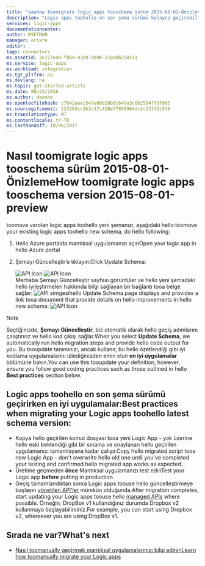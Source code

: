 ```yaml
---
title: "aaaHow toomigrate logic apps tooschema sürüm 2015-08-01-Önizleme | Microsoft Docs"
description: "Logic apps toohello en son şema sürümü kolayca geçirebilirsiniz. Şu adımları izlemeniz yeterlidir."
services: logic-apps
documentationcenter: 
author: MSFTMAN
manager: erikre
editor: 
tags: connectors
ms.assetid: 3e177e49-fd69-43e9-9b9b-218abb250c31
ms.service: logic-apps
ms.workload: integration
ms.tgt_pltfrm: na
ms.devlang: na
ms.topic: get-started-article
ms.date: 08/23/2016
ms.author: deonhe
ms.openlocfilehash: c7b42aaec547eddd28b0c649a3c0625047f9f805
ms.sourcegitcommit: 523283cc1b3c37c428e77850964dc1c33742c5f0
ms.translationtype: MT
ms.contentlocale: tr-TR
ms.lasthandoff: 10/06/2017
---
```

# <a name="how-toomigrate-logic-apps-tooschema-version-2015-08-01-preview"></a><span data-ttu-id="923e4-104">Nasıl toomigrate logic apps tooschema sürüm 2015-08-01-Önizleme</span><span class="sxs-lookup"><span data-stu-id="923e4-104">How toomigrate logic apps tooschema version 2015-08-01-preview</span></span>
<span data-ttu-id="923e4-105">toomove varolan logic apps toohello yeni şemanızı, aşağıdaki hello:</span><span class="sxs-lookup"><span data-stu-id="923e4-105">toomove your existing logic apps toohello new schema, do hello following:</span></span>  

1. <span data-ttu-id="923e4-106">Hello Azure portalda mantıksal uygulamanızı açın</span><span class="sxs-lookup"><span data-stu-id="923e4-106">Open your logic app in hello Azure portal</span></span>  
2. <span data-ttu-id="923e4-107">Şemayı Güncelleştir’e tıklayın:</span><span class="sxs-lookup"><span data-stu-id="923e4-107">Click Update Schema:</span></span>
   
   <span data-ttu-id="923e4-108">![API Icon][step1] </span><span class="sxs-lookup"><span data-stu-id="923e4-108">![API Icon][step1] </span></span>  
   <span data-ttu-id="923e4-109">Merhaba Şemayı Güncelleştir sayfası görüntüler ve hello yeni şemadaki hello iyileştirmeleri hakkında bilgi sağlayan bir bağlantı tooa belge sağlar: ![API simgesi][step2]</span><span class="sxs-lookup"><span data-stu-id="923e4-109">hello Update Schema page displays and provides a link tooa document that provide details on hello improvements in hello new schema: ![API Icon][step2]</span></span>

> [!NOTE]
> <span data-ttu-id="923e4-110">Seçtiğinizde, **Şemayı Güncelleştir**, biz otomatik olarak hello geçiş adımlarını çalıştırırız ve hello kod çıkışı sağlar.</span><span class="sxs-lookup"><span data-stu-id="923e4-110">When you select **Update Schema**, we automatically run hello migration steps and provide hello code output for you.</span></span> <span data-ttu-id="923e4-111">Bu tooupdate tanımınızı, ancak kullanır, bu hello özetlendiği gibi iyi kodlama uygulamalarını izlediğinizden emin olun **en iyi uygulamalar** bölümüne bakın.</span><span class="sxs-lookup"><span data-stu-id="923e4-111">You can use this tooupdate your definition, however, ensure you follow good coding practices such as those outlined in hello **Best practices** section below.</span></span>
> 
> 

## <a name="best-practices-when-migrating-your-logic-apps-toohello-latest-schema-version"></a><span data-ttu-id="923e4-112">Logic apps toohello en son şema sürümü geçirirken en iyi uygulamalar:</span><span class="sxs-lookup"><span data-stu-id="923e4-112">Best practices when migrating your Logic apps toohello latest schema version:</span></span>
* <span data-ttu-id="923e4-113">Kopya hello geçirilen komut dosyası tooa yeni Logic App - yok üzerine hello eski beklendiği gibi bir sınama ve onaylanan hello geçirilen uygulamanızı tamamlayana kadar çalışır.</span><span class="sxs-lookup"><span data-stu-id="923e4-113">Copy hello migrated script tooa new Logic App - don't overwrite hello old one until you've completed your testing and confirmed hello migrated app works as expected.</span></span>
* <span data-ttu-id="923e4-114">Üretime geçmeden **önce** Mantıksal uygulamanızı test edin</span><span class="sxs-lookup"><span data-stu-id="923e4-114">Test your Logic app **before** putting in production</span></span>
* <span data-ttu-id="923e4-115">Geçiş tamamlandıktan sonra Logic apps toouse hello güncelleştirmeye başlayın [yönetilen API'ler](apis-list.md) mümkün olduğunda.</span><span class="sxs-lookup"><span data-stu-id="923e4-115">After migration completes, start updating your Logic apps toouse hello [managed APIs](apis-list.md) where possible.</span></span> <span data-ttu-id="923e4-116">Örneğin, DropBox v1 kullandığınız durumda Dropbox v2 kullanmaya başlayabilirsiniz.</span><span class="sxs-lookup"><span data-stu-id="923e4-116">For example, you can start using Dropbox v2, whereever you are using DropBox v1.</span></span>

## <a name="whats-next"></a><span data-ttu-id="923e4-117">Sırada ne var?</span><span class="sxs-lookup"><span data-stu-id="923e4-117">What's next</span></span>
* [<span data-ttu-id="923e4-118">Nasıl toomanually geçirmek mantıksal uygulamalarınızı bilgi edinin</span><span class="sxs-lookup"><span data-stu-id="923e4-118">Learn how toomanually migrate your Logic apps</span></span>](../logic-apps/logic-apps-schema-2015-08-01.md)

<!--Icon references-->
[step1]: ./media/connectors-schema-migration/migrateschema1.png
[step2]: ./media/connectors-schema-migration/migrateschema2.png






